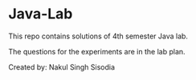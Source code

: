 # Java-Lab
This repo contains solutions of 4th semester Java lab.

The questions for the experiments are in the lab plan.

Created by: Nakul Singh Sisodia
